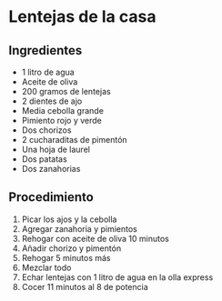 # Lentejas de la casa

## Ingredientes

- 1 litro de agua
- Aceite de oliva
- 200 gramos de lentejas
- 2 dientes de ajo
- Media cebolla grande
- Pimiento rojo y verde
- Dos chorizos
- 2 cucharaditas de pimentón
- Una hoja de laurel
- Dos patatas
- Dos zanahorias

## Procedimiento

1. Picar los ajos y la cebolla
2. Agregar zanahoria y pimientos
3. Rehogar con aceite de oliva 10 minutos
4. Añadir chorizo y pimentón
5. Rehogar 5 minutos más
6. Mezclar todo
7. Echar lentejas con 1 litro de agua en la olla express
8. Cocer 11 minutos al 8 de potencia
